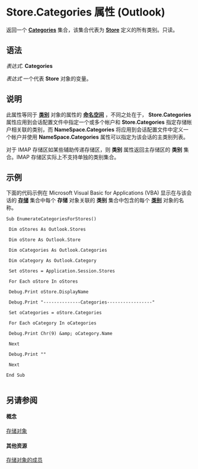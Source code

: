 
# Store.Categories 属性 (Outlook)

返回一个  **[Categories](319efa26-269d-9f2f-c8ec-33082e80a9e2.md)** 集合，该集合代表为 **[Store](1eb22fe9-8849-7476-5388-2515b48591b9.md)** 定义的所有类别。只读。


## 语法

 _表达式_. **Categories**

 _表达式_ 一个代表 **Store** 对象的变量。


## 说明

此属性等同于 **[类别](3963afca-3a7e-38d7-1347-7e1467be3a10.md)** 对象的属性的 **[命名空间](f0dcaa19-07f5-5d42-a3bf-2e42b7885644.md)** ，不同之处在于， **Store.Categories** 属性应用到会话配置文件中指定一个或多个帐户和 **Store.Categories** 指定存储帐户相关联的类别，而 **NameSpace.Categories** 将应用到会话配置文件中定义一个帐户并使用 **NameSpace.Categories** 属性可以指定为该会话的主类别列表。

对于 IMAP 存储区如某些辅助传递存储区，则 **类别** 属性返回主存储区的 **类别** 集合。IMAP 存储区实际上不支持单独的类别集合。


## 示例

下面的代码示例在 Microsoft Visual Basic for Applications (VBA) 显示在与该会话的 **[存储](8915a8e4-9c22-21d5-c492-051d393ce5f7.md)** 集合中每个 **存储** 对象关联的 **类别** 集合中包含的每个 **[类别](143ef095-54b0-cbe2-e356-632029061ac2.md)** 对象的名称。


```
Sub EnumerateCategoriesForStores() 
 
 Dim oStores As Outlook.Stores 
 
 Dim oStore As Outlook.Store 
 
 Dim oCategories As Outlook.Categories 
 
 Dim oCategory As Outlook.Category 
 
 Set oStores = Application.Session.Stores 
 
 For Each oStore In oStores 
 
 Debug.Print oStore.DisplayName 
 
 Debug.Print "--------------Categories-----------------" 
 
 Set oCategories = oStore.Categories 
 
 For Each oCategory In oCategories 
 
 Debug.Print Chr(9) &amp; oCategory.Name 
 
 Next 
 
 Debug.Print "" 
 
 Next 
 
End Sub 
 

```


## 另请参阅


#### 概念


[存储对象](1eb22fe9-8849-7476-5388-2515b48591b9.md)
#### 其他资源


[存储对象的成员](84c1d423-e507-0b3b-6570-33829b94be04.md)